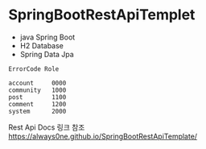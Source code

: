 # SpringBootRestApiTemplet
- java Spring Boot
- H2 Database
- Spring Data Jpa


```
ErrorCode Role

account 	0000
community	1000
post		1100
comment		1200
system		2000

```
Rest Api Docs  링크 참조 https://always0ne.github.io/SpringBootRestApiTemplate/
